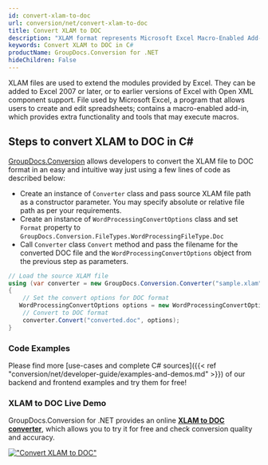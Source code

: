 ```yaml
---
id: convert-xlam-to-doc
url: conversion/net/convert-xlam-to-doc
title: Convert XLAM to DOC
description: "XLAM format represents Microsoft Excel Macro-Enabled Add-In with .xlam extension. Learn how to convert XLAM to DOC file programmatically in C# language using GroupDocs.Conversion for .NET library."
keywords: Convert XLAM to DOC in C#
productName: GroupDocs.Conversion for .NET
hideChildren: False
---
```


XLAM files are used to extend the modules provided by Excel. They can be added to Excel 2007 or later, or to earlier versions of Excel with Open XML component support. File used by Microsoft Excel, a program that allows users to create and edit spreadsheets; contains a macro-enabled add-in, which provides extra functionality and tools that may execute macros.

## Steps to convert XLAM to DOC in C#

[GroupDocs.Conversion](https://products.groupdocs.com/conversion/net) allows developers to convert the XLAM file to DOC format in an easy and intuitive way just using a few lines of code as described below:

* Create an instance of `Converter` class and pass source XLAM file path as a constructor parameter. You may specify absolute or relative file path as per your requirements. 
* Create an instance of `WordProcessingConvertOptions` class and set `Format` property to `GroupDocs.Conversion.FileTypes.WordProcessingFileType.Doc`
* Call `Converter` class `Convert` method and pass the filename for the converted DOC file and the `WordProcessingConvertOptions` object from the previous step as parameters.

```csharp
// Load the source XLAM file
using (var converter = new GroupDocs.Conversion.Converter("sample.xlam"))
{
    // Set the convert options for DOC format
   WordProcessingConvertOptions options = new WordProcessingConvertOptions { Format = GroupDocs.Conversion.FileTypes.WordProcessingFileType.Doc };
    // Convert to DOC format
    converter.Convert("converted.doc", options);
}
```

### Code Examples

Please find more [use-cases and complete C# sources]({{< ref "conversion/net/developer-guide/examples-and-demos.md" >}}) of our backend and frontend examples and try them for free!

### XLAM to DOC Live Demo

GroupDocs.Conversion for .NET provides an online [**XLAM to DOC converter**](https://products.groupdocs.app/conversion/xlam-to-doc), which allows you to try it for free and check conversion quality and accuracy.

[!["Convert XLAM to DOC"](conversion/net/images/convert-to-doc/convert-xlam-to-doc.png)](https://products.groupdocs.app/conversion/xlam-to-doc)